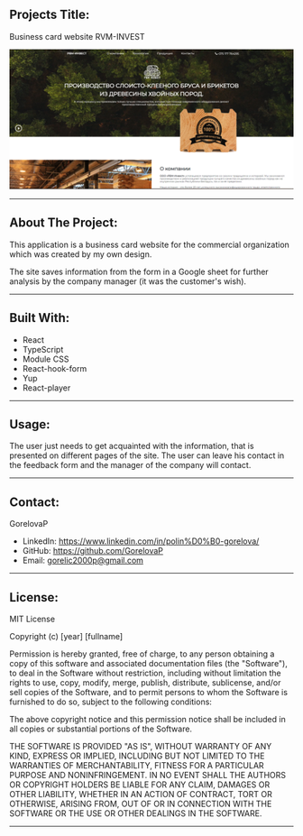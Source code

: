 ## Projects Title:

Business card website RVM-INVEST

![RVM-INVEST](src/assets/appearance.png)

<hr/>

## About The Project:

This application is a business card website for the commercial organization which was created by my own design.

The site saves information from the form in a Google sheet for further analysis by the company manager (it was the customer's wish).

<hr/>

## Built With:

- React
- TypeScript
- Module CSS
- React-hook-form
- Yup
- React-player

<hr/>

## Usage:

The user just needs to get acquainted with the information,
that is presented on different pages of the site.
The user can leave his contact in the feedback form and the manager of the company will contact.

<hr/>

## Contact:

GorelovaP

- LinkedIn: https://www.linkedin.com/in/polin%D0%B0-gorelova/
- GitHub: https://github.com/GorelovaP
- Email: gorelic2000p@gmail.com
<hr/>

## License:

MIT License

Copyright (c) [year] [fullname]

Permission is hereby granted, free of charge, to any person obtaining a copy
of this software and associated documentation files (the "Software"), to deal
in the Software without restriction, including without limitation the rights
to use, copy, modify, merge, publish, distribute, sublicense, and/or sell
copies of the Software, and to permit persons to whom the Software is
furnished to do so, subject to the following conditions:

The above copyright notice and this permission notice shall be included in all
copies or substantial portions of the Software.

THE SOFTWARE IS PROVIDED "AS IS", WITHOUT WARRANTY OF ANY KIND, EXPRESS OR
IMPLIED, INCLUDING BUT NOT LIMITED TO THE WARRANTIES OF MERCHANTABILITY,
FITNESS FOR A PARTICULAR PURPOSE AND NONINFRINGEMENT. IN NO EVENT SHALL THE
AUTHORS OR COPYRIGHT HOLDERS BE LIABLE FOR ANY CLAIM, DAMAGES OR OTHER
LIABILITY, WHETHER IN AN ACTION OF CONTRACT, TORT OR OTHERWISE, ARISING FROM,
OUT OF OR IN CONNECTION WITH THE SOFTWARE OR THE USE OR OTHER DEALINGS IN THE
SOFTWARE.

<hr/>
